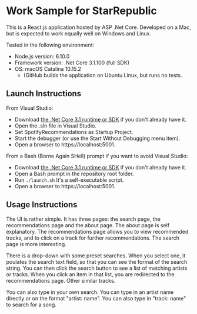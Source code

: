 ﻿# Work Sample for StarRepublic

This is a React.js application hosted by ASP .Net Core.
Developed on a Mac, but is expected to work equally well on Windows and Linux.

Tested in the following environment:

- Node.js version: 6.10.0
- Framework version: .Net Core 3.1.100 (full SDK)
- OS: macOS Catalina 10.15.2
  - (GitHub builds the application on Ubuntu Linux, but runs no tests.

## Launch Instructions

From Visual Studio:

- Download [the .Net Core 3.1 runtime or SDK](https://dotnet.microsoft.com/download/dotnet-core/3.1) if you don't already have it.
- Open the .sln file in Visual Studio.
- Set SpotifyRecommendations as Startup Project.
- Start the debugger (or use the Start Without Debugging menu item).
- Open a browser to https://localhost:5001.

From a Bash (Borne Again SHell) prompt if you want to avoid Visual Studio:

- Download [the .Net Core 3.1 runtime or SDK](https://dotnet.microsoft.com/download/dotnet-core/3.1) if you don't already have it.
- Open a Bash prompt in the repository root folder.
- Run `./launch.sh` It's a self-executable script.
- Open a browser to https://localhost:5001.

## Usage Instructions

The UI is rather simple. It has three pages: the search page, the recommendations page and the about page. The about page is self explanatory. The recommendations page allows you to view recommended tracks, and to click on a track for further recommendations. The search page is more interesting.

There is a drop-down with some preset searches. When you select one, it poulates the search text field, so that you can see the format of the search string. You can then click the search button to see a list of matching artists or tracks. When you click an item in that list, you are redirected to the recommendations page. Other similar tracks.

You can also type in your own search. You can type in an artist name directly or on the format "artist: name". You can also type in "track: name" to search for a song.
